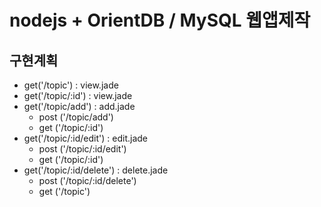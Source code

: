 # nodejs + OrientDB / MySQL 웹앱제작

## 구현계획

- get('/topic') : view.jade
- get('/topic/:id') : view.jade
- get('/topic/add') : add.jade
	- post ('/topic/add')
	- get ('/topic/:id')
- get('/topic/:id/edit') : edit.jade
	- post ('/topic/:id/edit')
	- get ('/topic/:id')
- get('/topic/:id/delete') : delete.jade
	- post ('/topic/:id/delete')
	- get ('/topic')